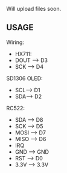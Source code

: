 Will upload files soon.
## USAGE
Wiring:
* HX711:
* DOUT --> D3
* SCK --> D4

SD1306 OLED:
* SCL--> D1
* SDA--> D2

RC522:
* SDA --> D8
* SCK --> D5
* MOSI --> D7
* MISO --> D6
* IRQ
* GND --> GND
* RST --> D0
* 3.3V --> 3.3V
